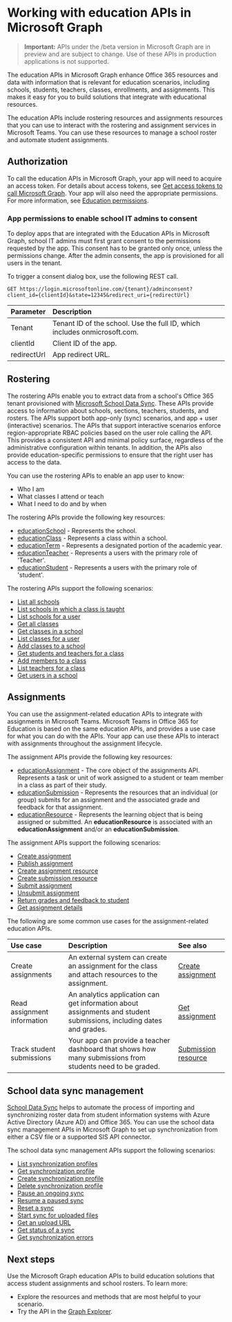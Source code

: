 # Working with education APIs in Microsoft Graph

> **Important:** APIs under the /beta version in Microsoft Graph are in preview and are subject to change. Use of these APIs in production applications is not supported.

The education APIs in Microsoft Graph enhance Office 365 resources and data with information that is relevant for education scenarios, including schools, students, teachers, classes, enrollments, and assignments. This makes it easy for you to build solutions that integrate with educational resources.

The education APIs include rostering resources and assignments resources that you can use to interact with the rostering and assignment services in Microsoft Teams. You can use these resources to manage a school roster and automate student assignments.

## Authorization

To call the education APIs in Microsoft Graph, your app will need to acquire an access token. For details about access tokens, see [Get access tokens to call Microsoft Graph](https://developer.microsoft.com/graph/docs/concepts/auth_overview). Your app will also need the appropriate permissions. For more information, see [Education permissions](../../../concepts/permissions_reference.md#education-permissions). 

### App permissions to enable school IT admins to consent 

To deploy apps that are integrated with the Education APIs in Microsoft Graph, school IT admins must first grant consent to the permissions requested by the app. This consent has to be granted only once, unless the permissions change. After the admin consents, the app is provisioned for all users in the tenant.

To trigger a consent dialog box, use the following REST call.

```
GET https://login.microsoftonline.com/{tenant}/adminconsent?
client_id={clientId}&state=12345&redirect_uri={redirectUrl}
```

|Parameter|Description|
|:--------|:----------|
|Tenant|Tenant ID of the school. Use the full ID, which includes onmicrosoft.com.|
|clientId|Client ID of the app.|
|redirectUrl|App redirect URL.|


## Rostering

The rostering APIs enable you to extract data from a school's Office 365 tenant provisioned with [Microsoft School Data Sync](https://sds.microsoft.com/). These APIs provide access to information about schools, sections, teachers, students, and rosters. The APIs support both app-only (sync) scenarios, and app + user (interactive) scenarios. The APIs that support interactive scenarios enforce region-appropriate RBAC policies based on the user role calling the API. This provides a consistent API and minimal policy surface, regardless of the administrative configuration within tenants. In addition, the APIs also provide education-specific permissions to ensure that the right user has access to the data.

You can use the rostering APIs to enable an app user to know:

- Who I am
- What classes I attend or teach
- What I need to do and by when

The rostering APIs provide the following key resources:

- [educationSchool](educationschool.md) - Represents the school.
- [educationClass](educationclass.md) - Represents a class within a school.
- [educationTerm](educationterm.md) - Represents a designated portion of the academic year.
- [educationTeacher](educationteacher.md) - Represents a users with the primary role of 'Teacher'.
- [educationStudent](educationstudent.md) - Represents a users with the primary role of 'student'.

The rostering APIs support the following scenarios:

- [List all schools](../api/educationroot_list_schools.md) 
- [List schools in which a class is taught](../api/educationclass_list_schools.md)
- [List schools for a user](../api/educationuser_list_schools.md)
- [Get all classes](../api/educationroot_list_classes.md )
- [Get classes in a school](../api/educationschool_list_classes.md)
- [List classes for a user](../api/educationuser_list_classes.md)
- [Add classes to a school](../api/educationschool_post_classes.md)
- [Get students and teachers for a class](../api/educationclass_list_members.md)
- [Add members to a class](../api/educationclass_post_members.md) 
- [List teachers for a class](../api/educationclass_list_teachers.md)
- [Get users in a school](../api/educationschool_list_users.md)

<!-- Should you list delete scenarios here as well? -->

## Assignments 

You can use the assignment-related education APIs to integrate with assignments in Microsoft Teams. Microsoft Teams in Office 365 for Education is based on the same education APIs, and provides a use case for what you can do with the APIs. Your app can use these APIs to interact with assignments throughout the assignment lifecycle. 

The assignment APIs provide the following key resources:

- [educationAssignment](educationassignment.md) - The core object of the assignments API. Represents a task or unit of work assigned to a student or team member in a class as part of their study.
- [educationSubmission](educationsubmission.md) - Represents the resources that an individual (or group) submits for an assignment and the associated grade and feedback for that assignment.
- [educationResource](educationresource.md) - Represents the learning object that is being assigned or submitted. An **educationResource** is associated with an **educationAssignment** and/or an **educationSubmission**.

The assignment APIs support the following scenarios:

- [Create assignment](../api/educationclass_post_assignments.md)
- [Publish assignment](../api/educationassignment_publish.md)
- [Create assignment resource](../api/educationassignment_post_resources.md)
- [Create submission resource](../api/educationsubmission_post_resources.md)
- [Submit assignment](../api/educationsubmission_submit.md) 
- [Unsubmit assignment](../api/educationsubmission_unsubmit.md)   
- [Return grades and feedback to student](../api/educationsubmission_return.md) 
- [Get assignment details](../api/educationuser_list_assignments.md)

The following are some common use cases for the assignment-related education APIs.

|Use case|Description|See also|
|:-------|:----------|:-------|
|Create assignments|An external system can create an assignment for the class and attach resources to the assignment.|[Create assignment](../api/educationassignment_post_resources.md)|
|Read assignment information|An analytics application can get information about assignments and student submissions, including dates and grades.|[Get assignment](../api/educationassignment_get.md)|
|Track student submissions|Your app can provide a teacher dashboard that shows how many submissions from students need to be graded.|[Submission resource](educationsubmission.md)|

## School data sync management

[School Data Sync](https://sds.microsoft.com/) helps to automate the process of importing and synchronizing roster data from student information systems with Azure Active Directory (Azure AD) and Office 365. You can use the school data sync management APIs in Microsoft Graph to set up synchronization from either a CSV file or a supported SIS API connector.

The school data sync management APIs support the following scenarios:

- [List synchronization profiles](../api/educationsynchronizationprofile_list.md)
- [Get synchronization profile](../api/educationsynchronizationprofile_get.md)
- [Create synchronization profile](../api/educationsynchronizationprofile_post.md)
- [Delete synchronization profile](../api/educationsynchronizationprofile_delete.md)
- [Pause an ongoing sync](../api/educationsynchronizationprofile_pause.md)
- [Resume a paused sync](../api/educationsynchronizationprofile_resume.md)
- [Reset a sync](../api/educationsynchronizationprofile_reset.md)
- [Start sync for uploaded files](../api/educationsynchronizationprofile_start.md) 
- [Get an upload URL](../api/educationsynchronizationprofile_uploadurl.md)
- [Get status of a sync](../api/educationsynchronizationprofilestatus_get.md)
- [Get synchronization errors](../api/educationsynchronizationerrors_get.md)


## Next steps
Use the Microsoft Graph education APIs to build education solutions that access student assignments and school rosters. To learn more:

- Explore the resources and methods that are most helpful to your scenario.
- Try the API in the [Graph Explorer](https://developer.microsoft.com/graph/graph-explorer).

